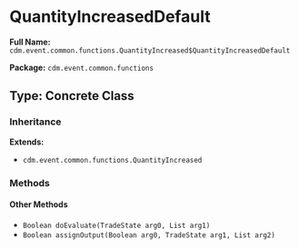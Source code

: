 # QuantityIncreasedDefault

**Full Name:** `cdm.event.common.functions.QuantityIncreased$QuantityIncreasedDefault`

**Package:** `cdm.event.common.functions`

## Type: Concrete Class

### Inheritance

**Extends:**
- `cdm.event.common.functions.QuantityIncreased`

### Methods

#### Other Methods

- `Boolean doEvaluate(TradeState arg0, List arg1)`
- `Boolean assignOutput(Boolean arg0, TradeState arg1, List arg2)`

